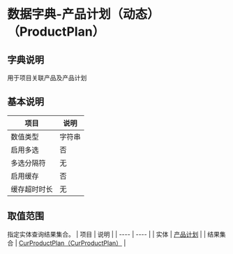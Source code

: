 # 数据字典-产品计划（动态）（ProductPlan）
## 字典说明
用于项目关联产品及产品计划

## 基本说明
| 项目 | 说明 |
| ---- | ---- |
| 数值类型 | 字符串 |
| 启用多选 | 否 |
| 多选分隔符 | 无 |
| 启用缓存 | 否 |
| 缓存超时时长 | 无 |

## 取值范围
指定实体查询结果集合。
| 项目 | 说明 |
| ---- | ---- |
| 实体 | [产品计划](../module/zentao/ProductPlan) |
| 结果集合 | [CurProductPlan（CurProductPlan）](../module/zentao/ProductPlan/#数据集合-CurProductPlan（CurProductPlan）) |

